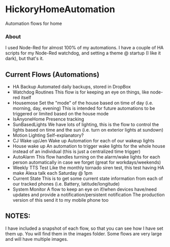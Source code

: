 HickoryHomeAutomation
=====================

Automation flows for home

### About

I used Node-Red for almost 100% of my automations.
I have a couple of HA scripts for my Node-Red watchdog, and setting a theme @ startup (I like it dark), but that's it.

## Current Flows (Automations)

- HA Backup
    Automated daily backups, stored in DropBox
- Watchdog Routines
    This flow is for keeping an eye on things, like node-red itself
- Housemose
    Set the "mode" of the house based on time of day (i.e. morning, day, evening)
    This is intended for future automations to be triggered or limited based on the house mode
- IsAnyoneHome
    Presence tracking
- SunBasedLights
    We have lots of lighting, this is the flow to control the lights based on time and the sun (i.e. turn on exterior lights at sundown)
- Motion Lighting
    Self-explanatory?
- CJ Wake up/Jen Wake up
    Automation for each of our wakeup lights
- House wake up
    An automation to trigger wake lights for the whole house instead of an individual (this is just a centralized time trigger)
- AutoAlarm
    This flow handles turning on the alarm/wake lights for each person automatically in case we forget (great for workdays/weekends)
- Weekly TTS Test
    Like the monthly tornado siren test, this test having HA make Alexa talk each Saturday @ 1pm
- Current State
    This is to get some current state information from each of our tracked phones (i.e. Battery, latitude/longitude)
- System Monitor
    A flow to keep an eye on if/when devices have/need updates and provide a notification/persistent notification
    The production version of this send it to my mobile phone too

## NOTES:

I have included a snapshot of each flow, so that you can see how I have set them up.  You will find them in the images folder.
Some flows are very large and will have multiple images.
